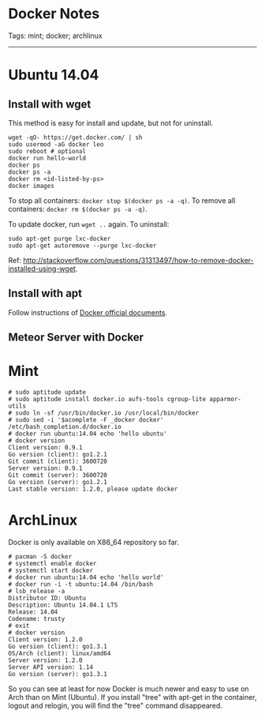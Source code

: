 # Docker Notes
Tags: mint; docker; archlinux

------

# Ubuntu 14.04

## Install with wget

This method is easy for install and update, but not for uninstall.

    wget -qO- https://get.docker.com/ | sh
    sudo usermod -aG docker leo
    sudo reboot # optional
    docker run hello-world
    docker ps
    docker ps -a
    docker rm <id-listed-by-ps>
    docker images

To stop all containers: `docker stop $(docker ps -a -q)`.
To remove all containers: `docker rm $(docker ps -a -q)`.

To update docker, run `wget ..` again.
To uninstall:

    sudo apt-get purge lxc-docker
    sudo apt-get autoremove --purge lxc-docker

Ref: http://stackoverflow.com/questions/31313497/how-to-remove-docker-installed-using-wget.

## Install with apt

Follow instructions of [Docker official documents](http://docs.docker.com/engine/installation/ubuntulinux/).

## Meteor Server with Docker

# Mint

```
# sudo aptitude update
# sudo aptitude install docker.io aufs-tools cgroup-lite apparmor-utils
# sudo ln -sf /usr/bin/docker.io /usr/local/bin/docker
# sudo sed -i '$acomplete -F _docker docker' /etc/bash_completion.d/docker.io
# docker run ubuntu:14.04 echo 'hello ubuntu'
# docker version
Client version: 0.9.1
Go version (client): go1.2.1
Git commit (client): 3600720
Server version: 0.9.1
Git commit (server): 3600720
Go version (server): go1.2.1
Last stable version: 1.2.0, please update docker
```

# ArchLinux

Docker is only available on X86_64 repository so far.

```
# pacman -S docker
# systemctl enable docker
# systemctl start docker
# docker run ubuntu:14.04 echo 'hello world'
# docker run -i -t ubuntu:14.04 /bin/bash
# lsb_release -a
Distributor ID: Ubuntu
Description: Ubuntu 14.04.1 LTS
Release: 14.04
Codename: trusty
# exit
# docker version
Client version: 1.2.0
Go version (client): go1.3.1
OS/Arch (client): linux/amd64
Server version: 1.2.0
Server API version: 1.14
Go version (server): go1.3.1
```

So you can see at least for now Docker is much newer and easy to use on Arch than on Mint (Ubuntu).
If you install "tree" with apt-get in the container, logout and relogin, you will find the "tree" command disappeared.
